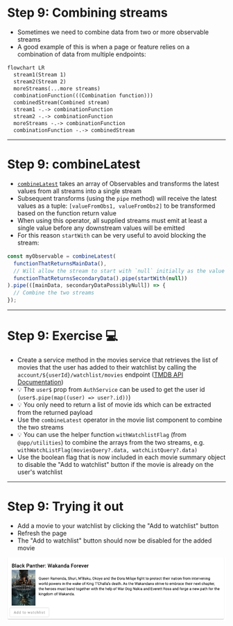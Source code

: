 # Step 9: Combining streams

<div class="dense">

- Sometimes we need to combine data from two or more observable streams
- A good example of this is when a page or feature relies on a combination of data from multiple endpoints:

```mermaid
flowchart LR
  stream1(Stream 1)
  stream2(Stream 2)
  moreStreams(...more streams)
  combinationFunction(((Combination function)))
  combinedStream(Combined stream)
  stream1 -.-> combinationFunction
  stream2 -.-> combinationFunction
  moreStreams -.-> combinationFunction
  combinationFunction -.-> combinedStream
```

</div>

---

# Step 9: combineLatest

<div class="dense">

- [`combineLatest`](https://rxjs.dev/api/operators/combineLatest) takes an array of Observables and transforms the latest values from all streams into a single stream
- Subsequent transforms (using the `pipe` method) will receive the latest values as a tuple: `[valueFromObs1, valueFromObs2]` to be transformed based on the function return value
- When using this operator, all supplied streams must emit at least a single value before any downstream values will be emitted
- For this reason `startWith` can be very useful to avoid blocking the stream:

```typescript
const myObservable = combineLatest(
  functionThatReturnsMainData(),
  // Will allow the stream to start with `null` initially as the value for the stream
  functionThatReturnsSecondaryData().pipe(startWith(null))
).pipe(([mainData, secondaryDataPossiblyNull]) => {
  // Combine the two streams
});
```

</div>

---

# Step 9: Exercise 💻

<div class="dense">

- Create a service method in the movies service that retrieves the list of movies that the user has added to their watchlist by calling the `account/${userId}/watchlist/movies` endpoint ([TMDB API Documentation](https://developers.themoviedb.org/3/account/get-movie-watchlist))
- 💡 The `user$` prop from `AuthService` can be used to get the user id (`user$.pipe(map((user) => user?.id))`)
- 💡 You only need to return a list of movie ids which can be extracted from the returned payload
- Use the `combineLatest` operator in the movie list component to combine the two streams
- 💡 You can use the helper function `withWatchlistFlag` (from `@app/utilities`) to combine the arrays from the two streams, e.g. `withWatchListFlag(moviesQuery?.data, watchListQuery?.data)`
- Use the boolean flag that is now included in each movie summary object to disable the "Add to watchlist" button if the movie is already on the user's watchlist

</div>

---

# Step 9: Trying it out

<div class="dense">

- Add a movie to your watchlist by clicking the "Add to watchlist" button
- Refresh the page
- The "Add to watchlist" button should now be disabled for the added movie

<img src="/images/add-to-watchlist-disabled.png" alt="Add to watchlist button in a disabled state" />

</div>
